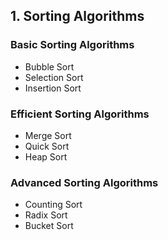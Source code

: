 ## 1. Sorting Algorithms

### Basic Sorting Algorithms
- Bubble Sort
- Selection Sort
- Insertion Sort

### Efficient Sorting Algorithms
- Merge Sort
- Quick Sort
- Heap Sort

### Advanced Sorting Algorithms
- Counting Sort
- Radix Sort
- Bucket Sort
